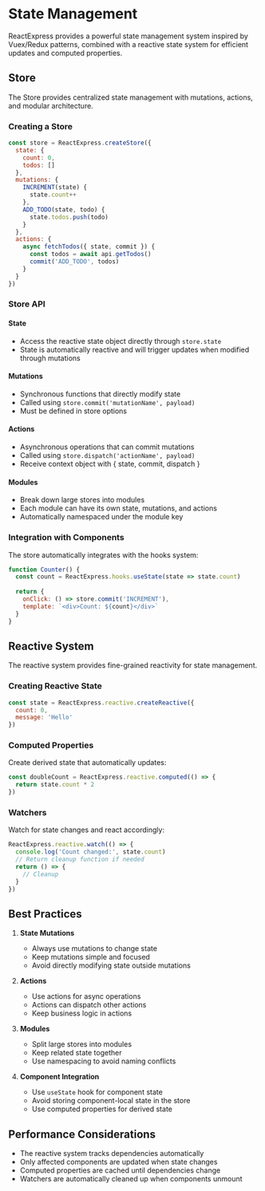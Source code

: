 # State Management

ReactExpress provides a powerful state management system inspired by Vuex/Redux patterns, combined with a reactive state system for efficient updates and computed properties.

## Store

The Store provides centralized state management with mutations, actions, and modular architecture.

### Creating a Store

```javascript
const store = ReactExpress.createStore({
  state: {
    count: 0,
    todos: []
  },
  mutations: {
    INCREMENT(state) {
      state.count++
    },
    ADD_TODO(state, todo) {
      state.todos.push(todo)
    }
  },
  actions: {
    async fetchTodos({ state, commit }) {
      const todos = await api.getTodos()
      commit('ADD_TODO', todos)
    }
  }
})
```

### Store API

#### State
- Access the reactive state object directly through `store.state`
- State is automatically reactive and will trigger updates when modified through mutations

#### Mutations
- Synchronous functions that directly modify state
- Called using `store.commit('mutationName', payload)`
- Must be defined in store options

#### Actions
- Asynchronous operations that can commit mutations
- Called using `store.dispatch('actionName', payload)`
- Receive context object with { state, commit, dispatch }

#### Modules
- Break down large stores into modules
- Each module can have its own state, mutations, and actions
- Automatically namespaced under the module key

### Integration with Components

The store automatically integrates with the hooks system:

```javascript
function Counter() {
  const count = ReactExpress.hooks.useState(state => state.count)
  
  return {
    onClick: () => store.commit('INCREMENT'),
    template: `<div>Count: ${count}</div>`
  }
}
```

## Reactive System

The reactive system provides fine-grained reactivity for state management.

### Creating Reactive State

```javascript
const state = ReactExpress.reactive.createReactive({
  count: 0,
  message: 'Hello'
})
```

### Computed Properties

Create derived state that automatically updates:

```javascript
const doubleCount = ReactExpress.reactive.computed(() => {
  return state.count * 2
})
```

### Watchers

Watch for state changes and react accordingly:

```javascript
ReactExpress.reactive.watch(() => {
  console.log('Count changed:', state.count)
  // Return cleanup function if needed
  return () => {
    // Cleanup
  }
})
```

## Best Practices

1. **State Mutations**
   - Always use mutations to change state
   - Keep mutations simple and focused
   - Avoid directly modifying state outside mutations

2. **Actions**
   - Use actions for async operations
   - Actions can dispatch other actions
   - Keep business logic in actions

3. **Modules**
   - Split large stores into modules
   - Keep related state together
   - Use namespacing to avoid naming conflicts

4. **Component Integration**
   - Use `useState` hook for component state
   - Avoid storing component-local state in the store
   - Use computed properties for derived state

## Performance Considerations

- The reactive system tracks dependencies automatically
- Only affected components are updated when state changes
- Computed properties are cached until dependencies change
- Watchers are automatically cleaned up when components unmount
